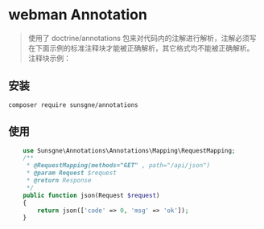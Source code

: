 # webman  Annotation 


> 使用了 doctrine/annotations 包来对代码内的注解进行解析，注解必须写在下面示例的标准注释块才能被正确解析，其它格式均不能被正确解析。 注释块示例：


## 安装

```shell
composer require sunsgne/annotations
```
## 使用
~~~php
    use Sunsgne\Annotations\Annotations\Mapping\RequestMapping;
    /**
     * @RequestMapping(methods="GET" , path="/api/json")
     * @param Request $request
     * @return Response
     */
    public function json(Request $request)
    {
        return json(['code' => 0, 'msg' => 'ok']);
    }